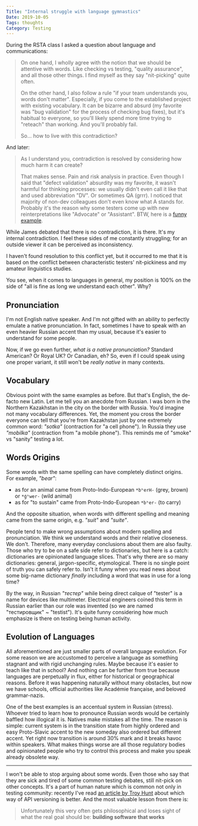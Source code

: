 ```yaml
---
Title: "Internal struggle with language gymnastics"
Date: 2019-10-05
Tags: thoughts
Category: Testing
---
```


During the RSTA class I asked a question about language and communications:

> On one hand, I wholly agree with the notion that we should be attentive with words. Like checking vs testing, "quality assurance", and all those other things. I find myself as they say "nit-picking" quite often.
>
> On the other hand, I also follow a rule "if your team understands you, words don't matter". Especially, if you come to the established project with existing vocabulary. It can be bizarre and absurd (my favorite was "bug validation" for the process of checking bug fixes), but it's habitual to everyone, so you'll likely spend more time trying to "reteach" than working. And you'll probably fail.
>
> So... how to live with this contradiction?

And later:

> As I understand you, contradiction is resolved by considering how much harm it can create?
>
> That makes sense. Pain and risk analysis in practice. Even though I said that "defect validation" absurdity was my favorite, it wasn't harmful for thinking processes: we usually didn't even call it like that and used abbreviation "DV". Or sometimes QA (grrr). I noticed that majority of non-dev colleagues don't even know what A stands for. Probably it's the reason why some testers come up with new reinterpretations like "Advocate" or "Assistant". BTW, here is a [funny example](https://thebrokentest.com/50-shades-of-quality/).

While James debated that there is no contradiction, it is there. It's my internal contradiction. I feel these sides of me constantly struggling; for an outside viewer it can be perceived as inconsistency.

I haven't found resolution to this conflict yet, but it occurred to me that it is based on the conflict between characteristic testers' nit-pickiness and my amateur linguistics studies. 

You see, when it comes to languages in general, my position is 100% on the side of "all is fine as long we understand each other". Why? 

## Pronunciation

I'm not English native speaker. And I'm not gifted with an ability to perfectly emulate a native pronunciation. In fact, sometimes I have to speak with an even heavier Russian accent than my usual, because it's easier to understand for some people.

Now, if we go even further, _what is a native pronunciation?_ Standard American? Or Royal UK? Or Canadian, eh? So, even if I could speak using one proper variant, it still won't be _really native_ in many contexts.

## Vocabulary

Obvious point with the same examples as before. But that's English, the de-facto new Latin. Let me tell you an anecdote from Russian. I was born in the Northern Kazakhstan in the city on the border with Russia. You'd imagine not many vocabulary differences. Yet, the moment you cross the border everyone can tell that you're from Kazakhstan just by one extremely common word: _"sotka"_ (contraction for "a cell phone"). In Russia they use _"mobilka"_ (contraction from "a mobile phone"). This reminds me of "smoke" vs "sanity" testing a lot.

## Words Origins

Some words with the same spelling can have completely distinct origins. For example, _"bear"_:

* as for an animal came from Proto-Indo-European `*bʰerH-` (grey, brown) or `*ǵʰwer-` (wild animal)
* as for "to sustain" came from Proto-Indo-European `*bʰer-` (to carry)

And the opposite situation, when words with different spelling and meaning came from the same origin, e.g. _"suit"_ and _"suite"_.

People tend to make wrong assumptions about modern spelling and pronunciation. We think we understand words and their relative closeness. We don't. Therefore, many  everyday conclusions about them are also faulty. Those who try to be on a safe side refer to dictionaries, but here is a catch: dictionaries are opinionated language slices. That's why there are so many dictionaries: general, jargon-specific, etymological. There is no single point of truth you can safely refer to. Isn't it funny when you read news about some big-name dictionary _finally_ including a word that was in use for a long time?

By the way, in Russian _"тестер"_ while being direct calque of "tester" is a name for devices like multimeter. Electrical engineers coined this term in Russian earlier than our role was invented (so we are named "тестировщик" ~ "testist"). It's quite funny considering how much emphasize is there on testing being human activity. 

## Evolution of Languages

All aforementioned are just smaller parts of overall language evolution. For some reason we are accustomed to perceive a language as something stagnant and with rigid unchanging rules. Maybe because it's easier to teach like that in school? And nothing can be further from true because languages are perpetually in flux, either for historical or geographical reasons. Before it was happening naturally without many obstacles, but now we have schools, official authorities like Académie française, and beloved grammar-nazis. 

One of the best examples is an accentual system in Russian (stress). Whoever tried to learn how to pronounce Russian words would be certainly baffled how illogical it is. Natives make mistakes all the time. The reason is simple: current system is in the transition state from highly ordered and easy Proto-Slavic accent to the new someday also ordered but different accent. Yet right now transition is around 30% mark and it breaks havoc within speakers. What makes things worse are all those regulatory bodies and opinionated people who try to control this process and make you speak already obsolete way. 

---

I won't be able to stop arguing about some words. Even those who say that they are sick and tired of some common testing debates, still nit-pick on other concepts. It's a part of human nature which is common not only in testing community: recently I've read [an article by Troy Hunt](https://www.troyhunt.com/your-api-versioning-is-wrong-which-is/) about which way of API versioning is better. And the most valuable lesson from there is:

> Unfortunately this very often gets philosophical and loses sight of what the real goal should be: **building software that works**
